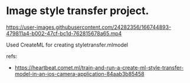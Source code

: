 <h1> Image style transfer project. </h1>



https://user-images.githubusercontent.com/24282356/166744893-479811a4-b002-47cf-bc1d-762815678a65.mp4


Used CreateML for creating styletransfer.mlmodel
  


refs:
- https://heartbeat.comet.ml/train-and-run-a-create-ml-style-transfer-model-in-an-ios-camera-application-84aab3b85458
